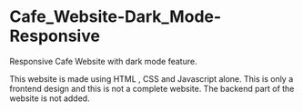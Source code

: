 # Cafe_Website-Dark_Mode-Responsive
Responsive Cafe Website with dark mode feature. 

This website is made using HTML , CSS and Javascript alone. 
This is only a frontend design and this is not a complete website.
The backend part of the website is not added.
